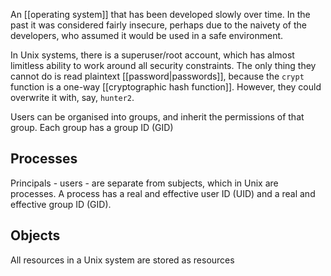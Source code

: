 An [[operating system]] that has been developed slowly over time. In the past it was considered fairly insecure, perhaps due to the naivety of the developers, who assumed it would be used in a safe environment. 

In Unix systems, there is a superuser/root account, which has almost limitless ability to work around all security constraints. The only thing they cannot do is read plaintext [[password|passwords]], because the `crypt` function is a one-way [[cryptographic hash function]]. However, they could overwrite it with, say, `hunter2`.

Users can be organised into groups, and inherit the permissions of that group. Each group has a group ID (GID)

## Processes
Principals - users - are separate from subjects, which in Unix are processes. A process has a real and effective user ID (UID) and a real and effective group ID (GID). 

## Objects
All resources in a Unix system are stored as resources